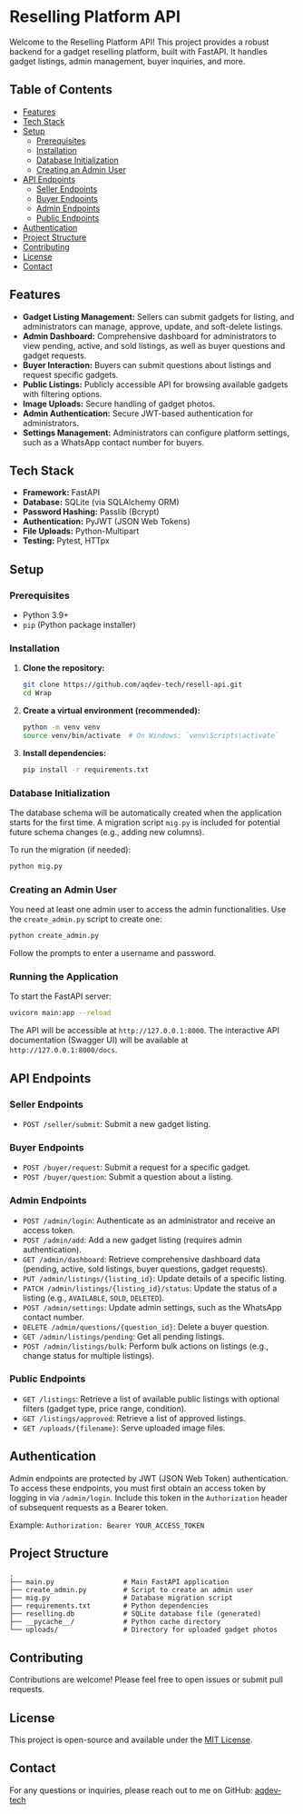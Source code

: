 # Reselling Platform API

Welcome to the Reselling Platform API! This project provides a robust backend for a gadget reselling platform, built with FastAPI. It handles gadget listings, admin management, buyer inquiries, and more.

## Table of Contents

- [Features](#features)
- [Tech Stack](#tech-stack)
- [Setup](#setup)
  - [Prerequisites](#prerequisites)
  - [Installation](#installation)
  - [Database Initialization](#database-initialization)
  - [Creating an Admin User](#creating-an-admin-user)
- [API Endpoints](#api-endpoints)
  - [Seller Endpoints](#seller-endpoints)
  - [Buyer Endpoints](#buyer-endpoints)
  - [Admin Endpoints](#admin-endpoints)
  - [Public Endpoints](#public-endpoints)
- [Authentication](#authentication)
- [Project Structure](#project-structure)
- [Contributing](#contributing)
- [License](#license)
- [Contact](#contact)

## Features

- **Gadget Listing Management:** Sellers can submit gadgets for listing, and administrators can manage, approve, update, and soft-delete listings.
- **Admin Dashboard:** Comprehensive dashboard for administrators to view pending, active, and sold listings, as well as buyer questions and gadget requests.
- **Buyer Interaction:** Buyers can submit questions about listings and request specific gadgets.
- **Public Listings:** Publicly accessible API for browsing available gadgets with filtering options.
- **Image Uploads:** Secure handling of gadget photos.
- **Admin Authentication:** Secure JWT-based authentication for administrators.
- **Settings Management:** Administrators can configure platform settings, such as a WhatsApp contact number for buyers.

## Tech Stack

- **Framework:** FastAPI
- **Database:** SQLite (via SQLAlchemy ORM)
- **Password Hashing:** Passlib (Bcrypt)
- **Authentication:** PyJWT (JSON Web Tokens)
- **File Uploads:** Python-Multipart
- **Testing:** Pytest, HTTpx

## Setup

### Prerequisites

- Python 3.9+
- `pip` (Python package installer)

### Installation

1.  **Clone the repository:**
    ```bash
    git clone https://github.com/aqdev-tech/resell-api.git
    cd Wrap
    ```

2.  **Create a virtual environment (recommended):**
    ```bash
    python -m venv venv
    source venv/bin/activate  # On Windows: `venv\Scripts\activate`
    ```

3.  **Install dependencies:**
    ```bash
    pip install -r requirements.txt
    ```

### Database Initialization

The database schema will be automatically created when the application starts for the first time. A migration script `mig.py` is included for potential future schema changes (e.g., adding new columns).

To run the migration (if needed):
```bash
python mig.py
```

### Creating an Admin User

You need at least one admin user to access the admin functionalities. Use the `create_admin.py` script to create one:

```bash
python create_admin.py
```
Follow the prompts to enter a username and password.

### Running the Application

To start the FastAPI server:

```bash
uvicorn main:app --reload
```
The API will be accessible at `http://127.0.0.1:8000`. The interactive API documentation (Swagger UI) will be available at `http://127.0.0.1:8000/docs`.

## API Endpoints

### Seller Endpoints

-   `POST /seller/submit`: Submit a new gadget listing.

### Buyer Endpoints

-   `POST /buyer/request`: Submit a request for a specific gadget.
-   `POST /buyer/question`: Submit a question about a listing.

### Admin Endpoints

-   `POST /admin/login`: Authenticate as an administrator and receive an access token.
-   `POST /admin/add`: Add a new gadget listing (requires admin authentication).
-   `GET /admin/dashboard`: Retrieve comprehensive dashboard data (pending, active, sold listings, buyer questions, gadget requests).
-   `PUT /admin/listings/{listing_id}`: Update details of a specific listing.
-   `PATCH /admin/listings/{listing_id}/status`: Update the status of a listing (e.g., `AVAILABLE`, `SOLD`, `DELETED`).
-   `POST /admin/settings`: Update admin settings, such as the WhatsApp contact number.
-   `DELETE /admin/questions/{question_id}`: Delete a buyer question.
-   `GET /admin/listings/pending`: Get all pending listings.
-   `POST /admin/listings/bulk`: Perform bulk actions on listings (e.g., change status for multiple listings).

### Public Endpoints

-   `GET /listings`: Retrieve a list of available public listings with optional filters (gadget type, price range, condition).
-   `GET /listings/approved`: Retrieve a list of approved listings.
-   `GET /uploads/{filename}`: Serve uploaded image files.

## Authentication

Admin endpoints are protected by JWT (JSON Web Token) authentication. To access these endpoints, you must first obtain an access token by logging in via `/admin/login`. Include this token in the `Authorization` header of subsequent requests as a Bearer token.

Example: `Authorization: Bearer YOUR_ACCESS_TOKEN`

## Project Structure

```
.
├── main.py                 # Main FastAPI application
├── create_admin.py         # Script to create an admin user
├── mig.py                  # Database migration script
├── requirements.txt        # Python dependencies
├── reselling.db            # SQLite database file (generated)
├── __pycache__/            # Python cache directory
└── uploads/                # Directory for uploaded gadget photos
```

## Contributing

Contributions are welcome! Please feel free to open issues or submit pull requests.

## License

This project is open-source and available under the [MIT License](LICENSE).

## Contact

For any questions or inquiries, please reach out to me on GitHub: [aqdev-tech](https://github.com/aqdev-tech)
